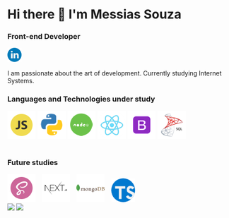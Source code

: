 # Hi there 👋 I'm Messias Souza
### Front-end Developer

<a href='https://www.linkedin.com/in/26messias26'>
<img width='32px' alt='linkedin' src='https://github.com/26messias26/26messias26/blob/main/icon/linkedin.png'>
</a>

I am passionate about the art of development. Currently studying Internet Systems.

### Languages and Technologies under study

<div>
  <img width='64px' alt='JavaScript' src='https://github.com/26messias26/26messias26/blob/main/icon/js.png'>
  <img width='64px' alt='Python' src='https://github.com/26messias26/26messias26/blob/main/icon/python.png'>
  <img width='64px' alt='Node' src='https://github.com/26messias26/26messias26/blob/main/icon/node.png'>
  <img width='64px' alt='React' src='https://github.com/26messias26/26messias26/blob/main/icon/react.png'>
  <img width='64px' alt='Bootstrap' src='https://github.com/26messias26/26messias26/blob/main/icon/Bootstrap.png'>
  <img width='64px' alt='nextjs' src='https://github.com/26messias26/26messias26/blob/main/icon/sqlserver.png'>
</div>

<br>

### Future studies

<div>
<img width='64px' alt='Bootstrap' src='https://github.com/26messias26/26messias26/blob/main/icon/sass.png'>⠀
<img width='64px' alt='nextjs' src='https://github.com/26messias26/26messias26/blob/main/icon/nextjs.png'>⠀
<img width='64px' alt='mongodb' src='https://github.com/26messias26/26messias26/blob/main/icon/mongodb.png'>⠀
<img width='54px' alt='typescript' src='https://github.com/26messias26/26messias26/blob/main/icon/typescript.png'>

</div>

<div>
  <img height="180em" src="https://github-readme-stats.vercel.app/api?username=26messias26&count_private=false&show_icons=true&theme=algolia&&include_all_commits=true"/>

  <img height="180em" src="https://github-readme-stats-eight-theta.vercel.app/api/top-langs/?username=26messias26&layout=compact&langs_count=8&theme=tokyonight&card_width=250"/>
</div>
